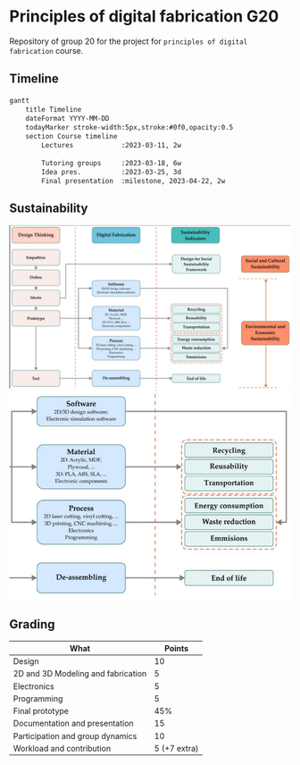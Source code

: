 # Principles of digital fabrication G20

Repository of group 20 for the project for `principles of digital fabrication` course.

## Timeline

```mermaid
gantt
    title Timeline
    dateFormat YYYY-MM-DD
    todayMarker stroke-width:5px,stroke:#0f0,opacity:0.5
    section Course timeline
        Lectures            :2023-03-11, 2w

        Tutoring groups     :2023-03-18, 6w
        Idea pres.          :2023-03-25, 3d
        Final presentation  :milestone, 2023-04-22, 2w
```

## Sustainability

![Image](./img/design-thinking.png)
![Image](./img/sustainability-concerns.png)

## Grading

| What                               | Points       |
| ---------------------------------- | ------------ |
| Design                             | 10           |
| 2D and 3D Modeling and fabrication | 5            |
| Electronics                        | 5            |
| Programming                        | 5            |
| Final prototype                    | 45%          |
| Documentation and presentation     | 15           |
| Participation and group dynamics   | 10           |
| Workload and contribution          | 5 (+7 extra) |
